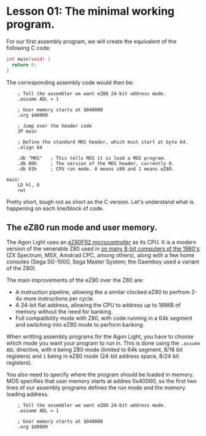 # Lesson 01: The minimal working program.

For our first assembly program, we will create the equivalent of the following C code:

```c
int main(void) {
  return 0;
}
```

The corresponding assembly code would then be:

```assembly
    ; Tell the assembler we want eZ80 24-bit address mode.
    .assume ADL = 1

    ; User memory starts at $040000
    .org $40000

    ; Jump over the header code
    JP main

    ; Define the standard MOS header, which must start at byte 64.
    .align 64

    .db "MOS"   ; This tells MOS it is load a MOS program.
    .db 00h     ; The version of the MOS header, currently 0.
    .db 01h     ; CPU run mode. 0 means z80 and 1 means eZ80.

main:
    LD hl, 0
    ret
```

Pretty short, tough not as short as the C version. Let's understand  what is happening
on each line/block of code.

## The eZ80 run mode and user memory.

The Agon Light uses an [eZ80F92 microcontroller](http://www.zilog.com/docs/ez80acclaim/ps0153.pdf)
as its CPU. It is a modern version of the venerable Z80 used in
[so many 8-bit computers of the 1980's](https://en.wikipedia.org/wiki/Category:Z80-based_home_computers)
(ZX Spectrum, MSX, Amstrad CPC, among others), along with a few home consoles
(Sega SG-1000, Sega Master System; the Gaemboy used a variant of the Z80).

The main improvements of the eZ80 over the Z80 are:
- A instruction pipeline, allowing the a similar clocked eZ80 to perfrom 2-4x more
  instructions per cycle.
- A 24-bit flat address, allowing the CPU to address up to 16MiB of memory without
  the need for banking.
- Full compatibility mode with Z80, with code running in a 64k segment and switching
  into eZ80 mode to perform banking.

When writting assembly programs for the Agon Light, you have to choose which mode
you want your program to run in. This is done using the `.assume ADL` directive,
with `0` being Z80 mode (limited to 64k segment, 8/16 bit registers) and `1` being
in eZ80 mode (24-bit address space, 8/24 bit registers).

You also need to specify where the program should be loaded in memory. MOS
specifies that user memory starts at addres 0x40000, so the first two lines of our
assembly programs defines the run mode and the memory loading address.

```assembly
    ; Tell the assembler we want eZ80 24-bit address mode.
    .assume ADL = 1

    ; User memory starts at $040000
    .org $40000
```

